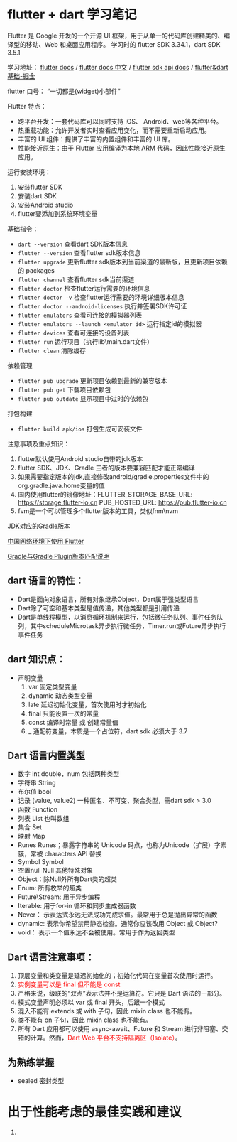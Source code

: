 # flutter + dart 学习笔记
Flutter 是 Google 开发的一个开源 UI 框架，用于从单一的代码库创建精美的、编译型的移动、Web 和桌面应用程序。
学习时的 flutter SDK 3.34.1，dart SDK 3.5.1

学习地址：
[flutter docs](https://docs.flutter.dev/) /
[flutter docs 中文](https://docs.flutter.cn/) /
[flutter sdk api docs](https://api.flutter-io.cn/) /
[flutter&dart基础-掘金](https://juejin.cn/post/7505977477115232319)

flutter 口号： “一切都是(widget)小部件”

Flutter 特点：
  - 跨平台开发：一套代码库可以同时支持 iOS、 Android、web等各种平台。
  - 热重载功能：允许开发者实时查看应用变化，而不需要重新启动应用。
  - 丰富的 UI 组件：提供了丰富的内置组件和丰富的 UI 库。
  - 性能接近原生：由于 Flutter 应用编译为本地 ARM 代码，因此性能接近原生应用。

运行安装环境：
 1. 安装flutter SDK
 2. 安装dart SDK
 3. 安装Android studio
 4. flutter要添加到系统环境变量

基础指令：
- ```dart --version``` 查看dart SDK版本信息
- ```flutter --version``` 查看flutter sdk版本信息
- ```flutter upgrade``` 更新flutter sdk版本到当前渠道的最新版，且更新项目依赖的 packages
- ```flutter channel``` 查看flutter sdk当前渠道
- ```flutter doctor``` 检查flutter运行需要的环境信息
- ```flutter doctor -v``` 检查flutter运行需要的环境详细版本信息
- ```flutter doctor --android-licenses``` 执行并签署SDK许可证
- ```flutter emulators``` 查看可连接的模拟器列表
- ```flutter emulators --launch <emulator id>``` 运行指定id的模拟器
- ```flutter devices``` 查看可连接的设备列表
- ```flutter run``` 运行项目（执行lib\main.dart文件）
- ```flutter clean``` 清除缓存

依赖管理
- ```flutter pub upgrade``` 更新项目依赖到最新的兼容版本
- ```flutter pub get``` 下载项目依赖包
- ```flutter pub outdate``` 显示项目中过时的依赖包

打包构建
- ```flutter build apk/ios``` 打包生成可安装文件

注意事项及重点知识：
  1. flutter默认使用Android studio自带的jdk版本
  2. flutter SDK、JDK、Gradle 三者的版本要兼容匹配才能正常编译
  3. 如果需要指定版本的jdk,直接修改android/gradle.properties文件中的org.gradle.java.home变量的值
  4. 国内使用flutter的镜像地址：FLUTTER_STORAGE_BASE_URL: https://storage.flutter-io.cn     PUB_HOSTED_URL: https://pub.flutter-io.cn
  5. fvm是一个可以管理多个flutter版本的工具，类似fnm\nvm

[JDK对应的Gradle版本](https://docs.gradle.org/current/userguide/compatibility.html#java)

[中国网络环境下使用 Flutter](https://docs.flutter.cn/community/china/)

[Gradle与Gradle Plugin版本匹配说明](https://developer.android.google.cn/build/releases/gradle-plugin?hl=zh-cn)


## dart 语言的特性：
- Dart是面向对象语言，所有对象继承Object，Dart属于强类型语言
- Dart除了可空和基本类型是值传递，其他类型都是引用传递
- Dart是单线程模型，以消息循环机制来运行，包括微任务队列、事件任务队列，其中scheduleMicrotask异步执行微任务，Timer.run或Future异步执行事件任务

## dart 知识点：
- 声明变量
  1. var 固定类型变量
  2. dynamic 动态类型变量
  3. late 延迟初始化变量，首次使用时才初始化
  4. final 只能设置一次的常量
  5. const 编译时常量 或 创建常量值
  6. _  通配符变量，本质是一个占位符，dart sdk 必须大于 3.7


## Dart 语言内置类型
- 数字 int double，num 包括两种类型
- 字符串 String
- 布尔值 bool
- 记录 (value, value2) 一种匿名、不可变、聚合类型，需dart sdk > 3.0
- 函数 Function
- 列表 List 也叫数组
- 集合 Set
- 映射 Map
- Runes Runes；暴露字符串的 Unicode 码点，也称为Unicode（扩展）字素簇，常被 characters API 替换
- Symbol Symbol
- 空置null Null
其他特殊对象
- Object：除Null外所有Dart类的超类
- Enum: 所有枚举的超类
- Future\Stream: 用于异步编程
- Iterable: 用于for-in 循环和同步生成器函数
- Never： 示表达式永远无法成功完成求值。最常用于总是抛出异常的函数
- dynamic: 表示你希望禁用静态检查。通常你应该改用 Object 或 Object?
- void： 表示一个值永远不会被使用。常用于作为返回类型

## Dart 语言注意事项：
1. 顶层变量和类变量是延迟初始化的；初始化代码在变量首次使用时运行。
2. <font color="red">实例变量可以是 final 但不能是 const</font>
3. 严格来说，级联的“双点”表示法并不是运算符。它只是 Dart 语法的一部分。
4. 模式变量声明必须以 var 或 final 开头，后跟一个模式
5. 混入不能有 extends 或 with 子句，因此 mixin class 也不能有。
6. 类不能有 on 子句，因此 mixin class 也不能有。
7. 所有 Dart 应用都可以使用 async-await、Future 和 Stream 进行非阻塞、交错的计算。然而，<font color="red">Dart Web 平台不支持隔离区（Isolate）</font>。

## 为熟练掌握
- sealed 密封类型

# 出于性能考虑的最佳实践和建议

1. 

